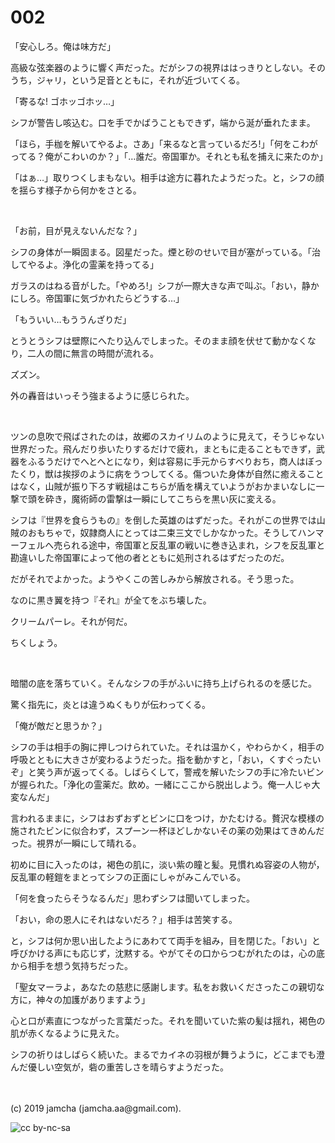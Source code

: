 

# 002

「安心しろ。俺は味方だ」

高級な弦楽器のように響く声だった。だがシフの視界ははっきりとしない。そのうち，ジャリ，という足音とともに，それが近づいてくる。

「寄るな! ゴホッゴホッ…」

シフが警告し咳込む。口を手でかばうこともできず，端から涎が垂れたまま。

「ほら，手枷を解いてやるよ。さあ」「来るなと言っているだろ!」「何をこわがってる？俺がこわいのか？」「…誰だ。帝国軍か。それとも私を捕えに来たのか」

「はぁ…」取りつくしまもない。相手は途方に暮れたようだった。と，シフの顔を揺らす様子から何かをさとる。

<br>

「お前，目が見えないんだな？」

シフの身体が一瞬固まる。図星だった。煙と砂のせいで目が塞がっている。「治してやるよ。浄化の霊薬を持ってる」

ガラスのはねる音がした。「やめろ!」シフが一際大きな声で叫ぶ。「おい，静かにしろ。帝国軍に気づかれたらどうする…」

「もういい…もううんざりだ」

とうとうシフは壁際にへたり込んでしまった。そのまま顔を伏せて動かなくなり，二人の間に無言の時間が流れる。

ズズン。

外の轟音はいっそう強まるように感じられた。

<br>

ツンの息吹で飛ばされたのは，故郷のスカイリムのように見えて，そうじゃない世界だった。飛んだり歩いたりするだけで疲れ，まともに走ることもできず，武器をふるうだけでへとへとになり，剣は容易に手元からすべりおち，商人はぼったくり，獣は挨拶のように病をうつしてくる。傷ついた身体が自然に癒えることはなく，山賊が振り下ろす戦槌はこちらが盾を構えていようがおかまいなしに一撃で頭を砕き，魔術師の雷撃は一瞬にしてこちらを黒い灰に変える。

シフは『世界を食らうもの』を倒した英雄のはずだった。それがこの世界では山賊のおもちゃで，奴隷商人にとっては二束三文でしかなかった。そうしてハンマーフェルへ売られる途中，帝国軍と反乱軍の戦いに巻き込まれ，シフを反乱軍と勘違いした帝国軍によって他の者とともに処刑されるはずだったのだ。

だがそれでよかった。ようやくこの苦しみから解放される。そう思った。

なのに黒き翼を持つ『それ』が全てをぶち壊した。

クリームパーレ。それが何だ。

ちくしょう。

<br>

暗闇の底を落ちていく。そんなシフの手がふいに持ち上げられるのを感じた。

驚く指先に，炎とは違うぬくもりが伝わってくる。

「俺が敵だと思うか？」

シフの手は相手の胸に押しつけられていた。それは温かく，やわらかく，相手の呼吸とともに大きさが変わるようだった。指を動かすと，「おい，くすぐったいぞ」と笑う声が返ってくる。しばらくして，警戒を解いたシフの手に冷たいビンが握られた。「浄化の霊薬だ。飲め。一緒にここから脱出しよう。俺一人じゃ大変なんだ」

言われるままに，シフはおずおずとビンに口をつけ，かたむける。贅沢な模様の施されたビンに似合わず，スプーン一杯ほどしかないその薬の効果はてきめんだった。視界が一瞬にして晴れる。

初めに目に入ったのは，褐色の肌に，淡い紫の瞳と髪。見慣れぬ容姿の人物が，反乱軍の軽鎧をまとってシフの正面にしゃがみこんでいる。

「何を食ったらそうなるんだ」思わずシフは聞いてしまった。

「おい，命の恩人にそれはないだろ？」相手は苦笑する。

と，シフは何か思い出したようにあわてて両手を組み，目を閉じた。「おい」と呼びかける声にも応じず，沈黙する。やがてその口からつむがれたのは，心の底から相手を想う気持ちだった。

「聖女マーラよ，あなたの慈悲に感謝します。私をお救いくださったこの親切な方に，神々の加護がありますよう」

心と口が素直につながった言葉だった。それを聞いていた紫の髪は揺れ，褐色の肌が赤くなるように見えた。

シフの祈りはしばらく続いた。まるでカイネの羽根が舞うように，どこまでも澄んだ優しい空気が，砦の重苦しさを晴らすようだった。

<br>
<br>
(c) 2019 jamcha (jamcha.aa@gmail.com).

![cc by-nc-sa](https://i.creativecommons.org/l/by-nc-sa/4.0/88x31.png)

